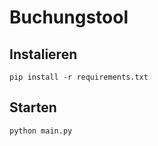 # Buchungstool

## Instalieren
```pip install -r requirements.txt```

## Starten
```python main.py```
